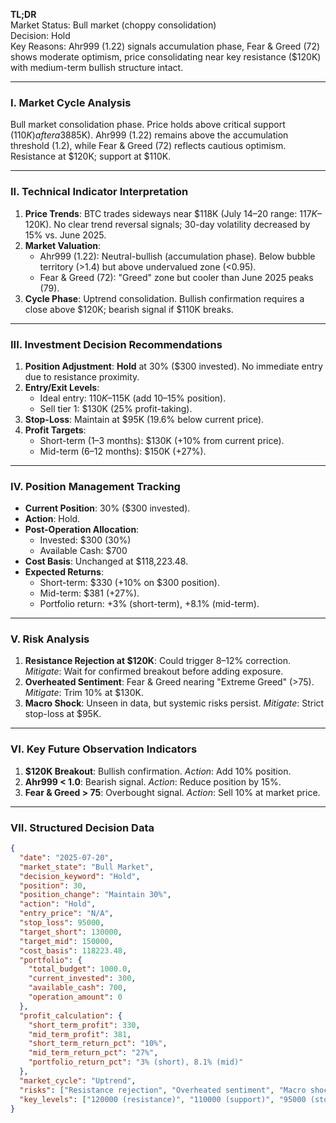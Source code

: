 **TL;DR**  
Market Status: Bull market (choppy consolidation)  
Decision: Hold  
Key Reasons: Ahr999 (1.22) signals accumulation phase, Fear & Greed (72) shows moderate optimism, price consolidating near key resistance ($120K) with medium-term bullish structure intact.  

---

### I. Market Cycle Analysis  
Bull market consolidation phase. Price holds above critical support ($110K) after a 38% rally from April 2025 lows ($85K). Ahr999 (1.22) remains above the accumulation threshold (1.2), while Fear & Greed (72) reflects cautious optimism. Resistance at $120K; support at $110K.  

---

### II. Technical Indicator Interpretation  
1. **Price Trends**: BTC trades sideways near $118K (July 14–20 range: $117K–$120K). No clear trend reversal signals; 30-day volatility decreased by 15% vs. June 2025.  
2. **Market Valuation**:  
   - Ahr999 (1.22): Neutral-bullish (accumulation phase). Below bubble territory (>1.4) but above undervalued zone (<0.95).  
   - Fear & Greed (72): "Greed" zone but cooler than June 2025 peaks (79).  
3. **Cycle Phase**: Uptrend consolidation. Bullish confirmation requires a close above $120K; bearish signal if $110K breaks.  

---

### III. Investment Decision Recommendations  
1. **Position Adjustment**: **Hold** at 30% ($300 invested). No immediate entry due to resistance proximity.  
2. **Entry/Exit Levels**:  
   - Ideal entry: $110K–$115K (add 10–15% position).  
   - Sell tier 1: $130K (25% profit-taking).  
3. **Stop-Loss**: Maintain at $95K (19.6% below current price).  
4. **Profit Targets**:  
   - Short-term (1–3 months): $130K (+10% from current price).  
   - Mid-term (6–12 months): $150K (+27%).  

---

### IV. Position Management Tracking  
- **Current Position**: 30% ($300 invested).  
- **Action**: Hold.  
- **Post-Operation Allocation**:  
  - Invested: $300 (30%)  
  - Available Cash: $700  
- **Cost Basis**: Unchanged at $118,223.48.  
- **Expected Returns**:  
  - Short-term: $330 (+10% on $300 position).  
  - Mid-term: $381 (+27%).  
  - Portfolio return: +3% (short-term), +8.1% (mid-term).  

---

### V. Risk Analysis  
1. **Resistance Rejection at $120K**: Could trigger 8–12% correction. *Mitigate*: Wait for confirmed breakout before adding exposure.  
2. **Overheated Sentiment**: Fear & Greed nearing "Extreme Greed" (>75). *Mitigate*: Trim 10% at $130K.  
3. **Macro Shock**: Unseen in data, but systemic risks persist. *Mitigate*: Strict stop-loss at $95K.  

---

### VI. Key Future Observation Indicators  
1. **$120K Breakout**: Bullish confirmation. *Action*: Add 10% position.  
2. **Ahr999 < 1.0**: Bearish signal. *Action*: Reduce position by 15%.  
3. **Fear & Greed > 75**: Overbought signal. *Action*: Sell 10% at market price.  

---

### VII. Structured Decision Data  
```json
{
  "date": "2025-07-20",
  "market_state": "Bull Market",
  "decision_keyword": "Hold",
  "position": 30,
  "position_change": "Maintain 30%",
  "action": "Hold",
  "entry_price": "N/A",
  "stop_loss": 95000,
  "target_short": 130000,
  "target_mid": 150000,
  "cost_basis": 118223.48,
  "portfolio": {
    "total_budget": 1000.0,
    "current_invested": 300,
    "available_cash": 700,
    "operation_amount": 0
  },
  "profit_calculation": {
    "short_term_profit": 330,
    "mid_term_profit": 381,
    "short_term_return_pct": "10%",
    "mid_term_return_pct": "27%",
    "portfolio_return_pct": "3% (short), 8.1% (mid)"
  },
  "market_cycle": "Uptrend",
  "risks": ["Resistance rejection", "Overheated sentiment", "Macro shock"],
  "key_levels": ["120000 (resistance)", "110000 (support)", "95000 (stop-loss)"]
}
```